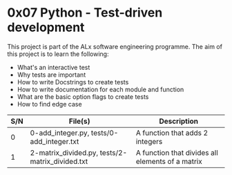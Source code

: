 # 0x07 Python - Test-driven development

This project is part of the ALx software engineering programme.
The aim of this project is to learn the following:
- What's an interactive test
- Why tests are important
- How to write Docstrings to create tests
- How to write documentation for each module and function
- What are the basic option flags to create tests
- How to find edge case

| S/N | File(s) | Description |
| --- | ------- | ----------- |
| 0 | 0-add_integer.py, tests/0-add_integer.txt | A function that adds 2 integers |
| 1 | 2-matrix_divided.py, tests/2-matrix_divided.txt | A function that divides all elements of a matrix |
